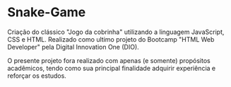 # Snake-Game
Criação do clássico "Jogo da cobrinha" utilizando a linguagem JavaScript, CSS e HTML. Realizado como ultimo projeto do Bootcamp "HTML Web Developer" pela Digital Innovation One (DIO).

O presente projeto fora realizado com apenas (e somente) propósitos acadêmicos, tendo como sua principal finalidade adquirir experiência e reforçar os estudos.

